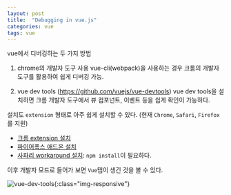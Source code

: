 ```yaml
---
layout: post 
title:  "Debugging in vue.js"
categories: vue
tags: vue
---
```


vue에서 디버깅하는 두 가지 방법

1. chrome의 개발자 도구 사용
vue-cli(webpack)을 사용하는 경우 크롬의 개발자 도구를 활용하여 쉽게 디버깅 가능.

2. vue dev tools (https://github.com/vuejs/vue-devtools)
vue dev tools을 설치하면 크롬 개발자 도구에서 뷰 컴포넌트, 이벤트 등을 쉽게 확인이 가능하다. 

설치도 `extension` 형태로 아주 쉽게 설치할 수 있다. (현재 `Chrome`, `Safari`, `Firefox`를 지원)

- [크롬 extension 설치](https://chrome.google.com/webstore/detail/vuejs-devtools/nhdogjmejiglipccpnnnanhbledajbpd)
- [파이어폭스 애드온 설치](https://addons.mozilla.org/en-US/firefox/addon/vue-js-devtools/)
- [사파리 workaround 설치](https://github.com/vuejs/vue-devtools/blob/master/docs/workaround-for-safari.md): `npm install`이 필요하다.

이후 개발자 모드로 들어가 보면 `Vue`탭이 생긴 것을 볼 수 있다. 

![vue-dev-tools](https://i.imgur.com/hRlfggf.png){:class="img-responsive"}
